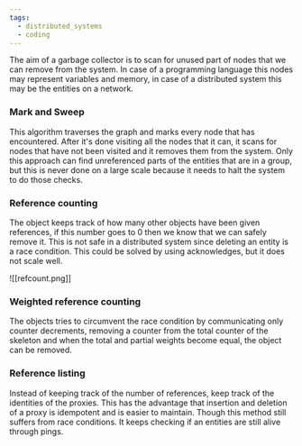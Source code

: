 ```yaml
---
tags:
  - distributed_systems
  - coding
---
```

The aim of a garbage collector is to scan for unused part of nodes that we can remove from the system. In case of a programming language this nodes may represent variables and memory, in case of a distributed system this may be the entities on a network.
### Mark and Sweep

This algorithm traverses the graph and marks every node that has encountered. After it's done visiting all the nodes that it can, it scans for nodes that have not been visited and it removes them from the system. Only this approach can find unreferenced parts of the entities that are in a group, but this is never done on a large scale because it needs to halt the system to do those checks. 
### Reference counting

The object keeps track of how many other objects have been given references, if this number goes to $0$ then we know that we can safely remove it. This is not safe in a distributed system since deleting an entity is a race condition. This could be solved by using acknowledges, but it does not scale well.

![[refcount.png]]

### Weighted reference counting

The objects tries to circumvent the race condition by communicating only counter decrements, removing a counter from the total counter of the skeleton and when the total and partial weights become equal, the object can be removed.
### Reference listing

Instead of keeping track of the number of references, keep track of the identities of the proxies. This has the advantage that insertion and deletion of a proxy is idempotent and is easier to maintain. Though this method still suffers from race conditions. It keeps checking if an entities are still alive through pings.